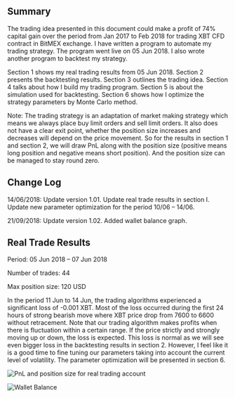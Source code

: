 ## Summary
The trading idea presented in this document could make a profit of 74% capital gain over the period from Jan 2017 to Feb 2018 for trading XBT CFD contract in BitMEX exchange. I have written a program to automate my trading strategy. The program went live on 05 Jun 2018. I also wrote another program to backtest my strategy.

Section 1 shows my real trading results from 05 Jun 2018. Section 2 presents the backtesting results. Section 3 outlines the trading idea. Section 4 talks about how I build my trading program. Section 5 is about the simulation used for backtesting. Section 6 shows how I optimize the strategy parameters by Monte Carlo method.

Note: The trading strategy is an adaptation of market making strategy which means we always place buy limit orders and sell limit orders. It also does not have a clear exit point, whether the position size increases and decreases will depend on the price movement. So for the results in section 1 and section 2, we will draw PnL along with the position size (positive means long position and negative means short position). And the position size can be managed to stay round zero.

## Change Log

14/06/2018: Update version 1.01. Update real trade results in section I. Update new parameter optimization for the period 10/06 – 14/06.

21/09/2018: Update version 1.02. Added wallet balance graph.

## Real Trade Results

Period: 05 Jun 2018 – 07 Jun 2018

Number of trades: 44

Max position size: 120 USD

In the period 11 Jun to 14 Jun, the trading algorithms experienced a significant loss of -0.001 XBT. Most of the loss occurred during the first 24 hours of strong bearish move where XBT price drop from 7600 to 6600 without retracement. Note that our trading algorithm makes profits when there is fluctuation within a certain range. If the price strictly and strongly moving up or down, the loss is expected. This loss is normal as we will see even bigger loss in the backtesting results in section 2. However, I feel like it is a good time to fine tuning our parameters taking into account the current level of volatility. The parameter optimization will be presented in section 6. 

![PnL and position size for real trading account](https://mtungle.github.io/images/Jump-Reversal-Marketmaker/p1-PnL.png)

![Wallet Balance](https://mtungle.github.io/images/Jump-Reversal-Marketmaker/p2-WalletBalance.png)

